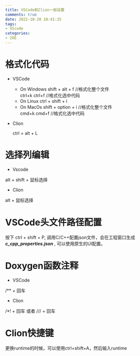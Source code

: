 ```yaml
---
title: VSCode和Clion一般设置
comments: true
date: 2022-10-28 10:41:15
tags:
- VScode
categories:
- IDE
---
```


# 格式化代码
- VSCode
  - On Windows
      shift + alt + f //格式化整个文件  
      ctrl+k ctrl+f //格式化选中代码
  - On Linux
      ctrl + shift + i
  - On MacOs
      shift + option + i //格式化整个文件  
      cmd+k cmd+f //格式化选中代码

- Clion

    ctrl + alt + L

# 选择列编辑
- Vscode

alt + shift + 鼠标选择

- Clion

alt + 鼠标选择

# VSCode头文件路径配置
按下 ctrl + shift + P, 调用C/C++配置json文件，会在工程窗口生成 **_c_cpp_properties.json_** , 可以使用原生的UI配置。

# Doxygen函数注释
- VSCode

/** + 回车

- Clion

/*! + 回车 或者 /// + 回车

# Clion快捷键

更换runtime的时候，可以使用ctrl+shift+A，然后输入runtime 
